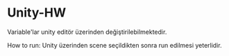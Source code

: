 # Unity-HW

Variable'lar unity editör üzerinden değiştirilebilmektedir.

How to run:
  Unity üzerinden scene seçildikten sonra run edilmesi yeterlidir.
